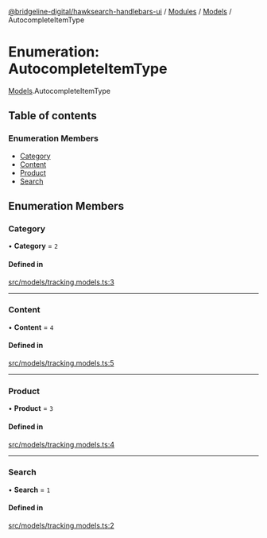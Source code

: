 [@bridgeline-digital/hawksearch-handlebars-ui](../README.md) / [Modules](../modules.md) / [Models](../modules/Models.md) / AutocompleteItemType

# Enumeration: AutocompleteItemType

[Models](../modules/Models.md).AutocompleteItemType

## Table of contents

### Enumeration Members

- [Category](Models.AutocompleteItemType.md#category)
- [Content](Models.AutocompleteItemType.md#content)
- [Product](Models.AutocompleteItemType.md#product)
- [Search](Models.AutocompleteItemType.md#search)

## Enumeration Members

### Category

• **Category** = ``2``

#### Defined in

[src/models/tracking.models.ts:3](https://bitbucket.org/bridgelinedigital/frontend-handlebars-ui/src/db3ebfe/src/models/tracking.models.ts#lines-3)

___

### Content

• **Content** = ``4``

#### Defined in

[src/models/tracking.models.ts:5](https://bitbucket.org/bridgelinedigital/frontend-handlebars-ui/src/db3ebfe/src/models/tracking.models.ts#lines-5)

___

### Product

• **Product** = ``3``

#### Defined in

[src/models/tracking.models.ts:4](https://bitbucket.org/bridgelinedigital/frontend-handlebars-ui/src/db3ebfe/src/models/tracking.models.ts#lines-4)

___

### Search

• **Search** = ``1``

#### Defined in

[src/models/tracking.models.ts:2](https://bitbucket.org/bridgelinedigital/frontend-handlebars-ui/src/db3ebfe/src/models/tracking.models.ts#lines-2)
